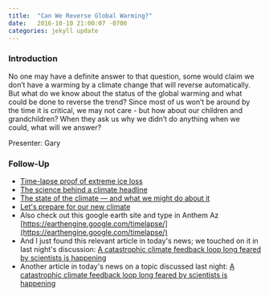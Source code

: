 ```yaml
---
title:  "Can We Reverse Global Warming?"
date:   2016-10-10 21:00:07 -0700
categories: jekyll update
---
```


### Introduction

No one may have a definite answer to that question, some would claim we don’t have a warming by a climate change that will reverse automatically. But what do we know about the status of the global warming and what could be done to reverse the trend? Since most of us won’t be around by the time it is critical, we may not care - but how about our children and grandchildren? When they ask us why we didn’t do anything when we could, what will we answer?

Presenter: Gary

### Follow-Up

* [Time-lapse proof of extreme ice loss ](http://www.ted.com/talks/james_balog_time_lapse_proof_of_extreme_ice_loss ) 
* [The science behind a climate headline](https://www.ted.com/talks/rachel_pike_the_science_behind_a_climate_headline)
* [The state of the climate — and what we might do about it](http://www.ted.com/talks/lord_nicholas_stern_the_state_of_the_climate_and_what_we_might_do_about_it)
* [Let's prepare for our new climate](http://www.ted.com/talks/vicki_arroyo_let_s_prepare_for_our_new_climate)
* Also check out this google earth site and type in Anthem Az  [https://earthengine.google.com/timelapse/](https://earthengine.google.com/timelapse/)
* And I just found this relevant article in today's news; we touched on it in last night's discussion: [A catastrophic climate feedback loop long feared by scientists is happening](http://inhabitat.com/a-catastrophic-climate-feedback-loop-long-feared-by-scientists-is-happening/)
* Another article in today's news on a topic discussed last night:  [A catastrophic climate feedback loop long feared by scientists is happening](http://inhabitat.com/china-set-to-invest-174-billion-in-clean-energy-over-next-four-years/)